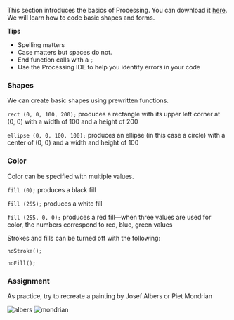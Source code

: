 
This section introduces the basics of Processing. You can download it [here](https://processing.org/). We will learn how to code basic shapes and forms.

**Tips**
* Spelling matters
* Case matters but spaces do not.
* End function calls with a ```;```
* Use the Processing IDE to help you identify errors in your code


### Shapes
We can create basic shapes using prewritten functions.

```rect (0, 0, 100, 200);``` produces a rectangle with its upper left corner at (0, 0) with a width of 100 and a height of 200

```ellipse (0, 0, 100, 100);``` produces an ellipse (in this case a circle) with a center of (0, 0) and a width and height of 100

### Color
Color can be specified with multiple values. 

```fill (0);```
produces a black fill

```fill (255);```
produces a white fill

```fill (255, 0, 0);```
produces a red fill—when three values are used for color, the numbers correspond to red, blue, green values

Strokes and fills can be turned off with the following:

```noStroke();```

```noFill();```

### Assignment
As practice, try to recreate a painting by Josef Albers or Piet Mondrian

![albers](https://arthur.io/img/art/0000017344a1ecd26/josef-albers/homage-to-the-square-soft-spoken/large-2x/josef-albers--homage-to-the-square-soft-spoken.jpg)
![mondrian](https://upload.wikimedia.org/wikipedia/commons/thumb/7/76/Piet_Mondriaan%2C_1921_-_Composition_en_rouge%2C_jaune%2C_bleu_et_noir.jpg/481px-Piet_Mondriaan%2C_1921_-_Composition_en_rouge%2C_jaune%2C_bleu_et_noir.jpg)
